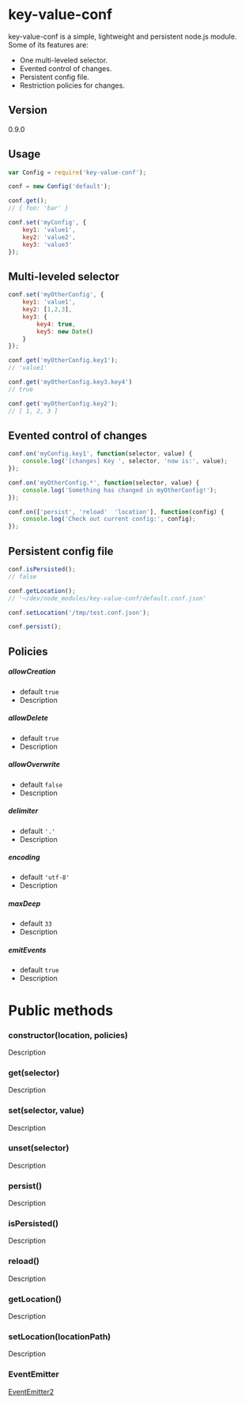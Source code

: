 key-value-conf
=========

key-value-conf is a simple, lightweight and persistent node.js module. Some of its features are:

  - One multi-leveled selector.
  - Evented control of changes.
  - Persistent config file.
  - Restriction policies for changes.

Version
----

0.9.0

Usage
-----
```javascript
var Config = require('key-value-conf');

conf = new Config('default');

conf.get();
// { foo: 'bar' }

conf.set('myConfig', {
    key1: 'value1',
    key2: 'value2',
    key3: 'value3'
});
```

Multi-leveled selector
----------------------
```javascript
conf.set('myOtherConfig', {
    key1: 'value1',
    key2: [1,2,3],
    key3: {
        key4: true,
        key5: new Date()
    }
});

conf.get('myOtherConfig.key1');
// 'value1'

conf.get('myOtherConfig.key3.key4')
// true

conf.get('myOtherConfig.key2');
// [ 1, 2, 3 ]
```
Evented control of changes
--------------------------
```javascript
conf.on('myConfig.key1', function(selector, value) {
    console.log('[changes] Key ', selector, 'now is:', value);
});

conf.on('myOtherConfig.*', function(selector, value) {
    console.log('Something has changed in myOtherConfig!');
});

conf.on(['persist', 'reload'  'location'], function(config) {
    console.log('Check out current config:', config);
});
```
Persistent config file
----------------------
```javascript
conf.isPersisted();
// false

conf.getLocation();
// '~/dev/node_modules/key-value-conf/default.conf.json'

conf.setLocation('/tmp/test.conf.json');

conf.persist();
```
Policies
--------
##### allowCreation
  * default `true`
  * Description

##### allowDelete
  * default `true`
  * Description

##### allowOverwrite
  * default `false`
  * Description

##### delimiter
  * default `'.'`
  * Description

##### encoding
  * default `'utf-8'`
  * Description

##### maxDeep
  * default `33`
  * Description

##### emitEvents
  * default `true`
  * Description


# Public methods

### constructor(location, policies)

Description

### get(selector)

Description

### set(selector, value)

Description

### unset(selector)

Description

### persist()

Description

### isPersisted()

Description

### reload()

Description

### getLocation()

Description

### setLocation(locationPath)

Description

### EventEmitter

[EventEmitter2](https://github.com/asyncly/EventEmitter2)

